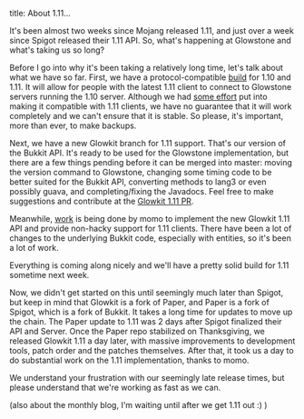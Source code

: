 title: About 1.11...

It's been almost two weeks since Mojang released 1.11, and just over a week since Spigot released their 1.11 API. So, what's happening at Glowstone and what's taking us so long?

Before I go into why it's been taking a relatively long time, let's talk about what we have so far. First, we have a protocol-compatible [build](https://bamboo.gserv.me/browse/GSPP-SRV44/latest/artifact/shared/Versioned-Server-JAR/glowstone-1.1X-SNAPSHOT.jar) for 1.10 and 1.11. It will allow for people with the latest 1.11 client to connect to Glowstone servers running the 1.10 server. Although we had [some effort](https://github.com/GlowstoneMC/Glowstone/commits/1.11-compatible) put into making it compatible with 1.11 clients, we have no guarantee that it will work completely and we can't ensure that it is stable. So please, it's important, more than ever, to make backups.

Next, we have a new Glowkit branch for 1.11 support. That's our version of the Bukkit API. It's ready to be used for the Glowstone implementation, but there are a few things pending before it can be merged into master: moving the version command to Glowstone, changing some timing code to be better suited for the Bukkit API, converting methods to lang3 or even possibly guava, and completing/fixing the Javadocs. Feel free to make suggestions and contribute at the [Glowkit 1.11 PR](https://github.com/GlowstoneMC/Glowkit/pull/9).

Meanwhile, [work](https://github.com/GlowstoneMC/Glowstone/pull/385) is being done by momo to implement the new Glowkit 1.11 API and provide non-hacky support for 1.11 clients. There have been a lot of changes to the underlying Bukkit code, especially with entities, so it's been a lot of work.

Everything is coming along nicely and we'll have a pretty solid build for 1.11 sometime next week.

Now, we didn't get started on this until seemingly much later than Spigot, but keep in mind that Glowkit is a fork of Paper, and Paper is a fork of Spigot, which is a fork of Bukkit. It takes a long time for updates to move up the chain. The Paper update to 1.11 was 2 days after Spigot finalized their API and Server. Once the Paper repo stabilized on Thanksgiving, we released Glowkit 1.11 a day later, with massive improvements to development tools, patch order and the patches themselves. After that, it took us a day to do substantial work on the 1.11 implementation, thanks to momo.

We understand your frustration with our seemingly late release times, but please understand that we're working as fast as we can.

(also about the monthly blog, I'm waiting until after we get 1.11 out :) )

